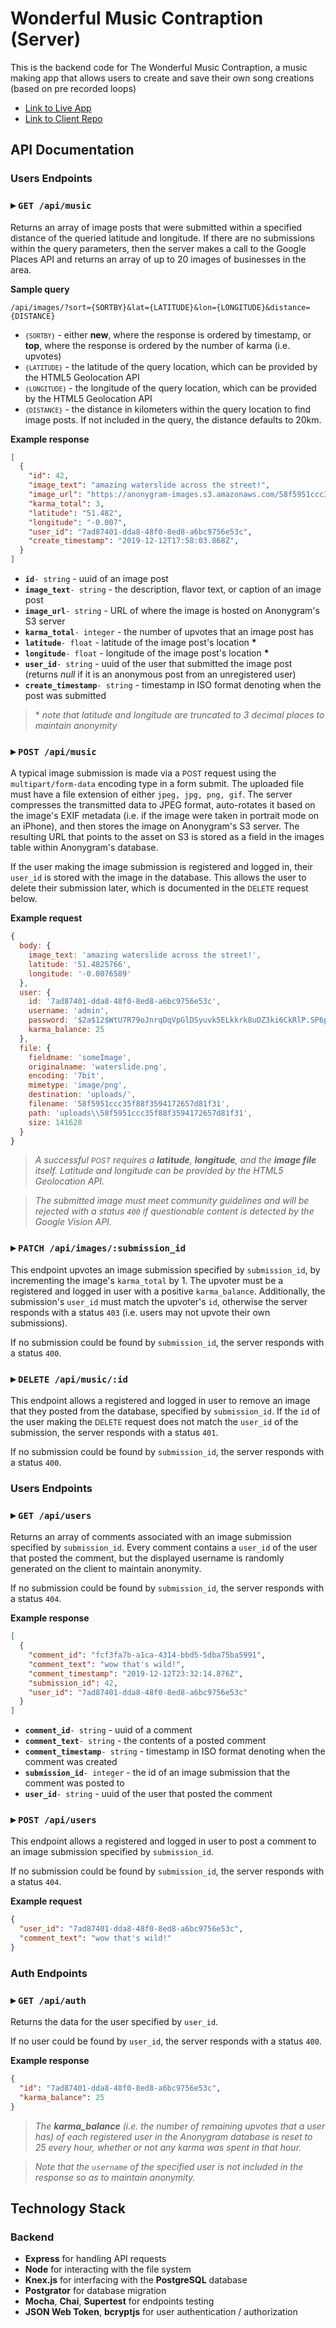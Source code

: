 # Wonderful Music Contraption (Server)

This is the backend code for The Wonderful Music Contraption, a music making app that allows users to create and save their own song creations (based on pre recorded loops)

- [Link to Live App](https://wonderful-music-contraption.vercel.app/)
- [Link to Client Repo](https://github.com/ashen-develops/Wonderful-Music-Contraption)

## API Documentation

### Users Endpoints

### ▸ `GET /api/music`

Returns an array of image posts that were submitted within a specified distance of the queried latitude and longitude. If there are no submissions within the query parameters, then the server makes a call to the Google Places API and returns an array of up to 20 images of businesses in the area.

**Sample query**

```URL
/api/images/?sort={SORTBY}&lat={LATITUDE}&lon={LONGITUDE}&distance={DISTANCE}
```

- <small>`{SORTBY}`</small> - either **new**, where the response is ordered by timestamp, or **top**, where the response is ordered by the number of karma (i.e. upvotes)
- <small>`{LATITUDE}`</small> - the latitude of the query location, which can be provided by the HTML5 Geolocation API
- <small>`{LONGITUDE}`</small> - the longitude of the query location, which can be provided by the HTML5 Geolocation API
- <small>`{DISTANCE}`</small> - the distance in kilometers within the query location to find image posts. If not included in the query, the distance defaults to 20km.

**Example response**

```JSON
[
  {
    "id": 42,
    "image_text": "amazing waterslide across the street!",
    "image_url": "https://anonygram-images.s3.amazonaws.com/58f5951ccc35f88f3594172657d81f31",
    "karma_total": 3,
    "latitude": "51.482",
    "longitude": "-0.007",
    "user_id": "7ad87401-dda8-48f0-8ed8-a6bc9756e53c",
    "create_timestamp": "2019-12-12T17:58:03.868Z",
  }
]
```

- **`id`**`- string` - uuid of an image post
- **`image_text`**`- string` - the description, flavor text, or caption of an image post
- **`image_url`**`- string` - URL of where the image is hosted on Anonygram's S3 server
- **`karma_total`**`- integer` - the number of upvotes that an image post has
- **`latitude`**`- float` - latitude of the image post's location **\***
- **`longitude`**`- float` - longitude of the image post's location **\***
- **`user_id`**`- string` - uuid of the user that submitted the image post (returns _null_ if it is an anonymous post from an unregistered user)
- **`create_timestamp`**`- string` - timestamp in ISO format denoting when the post was submitted

> \* _note that latitude and longitude are truncated to 3 decimal places to maintain anonymity_

### ▸ `POST /api/music`

A typical image submission is made via a <small>POST</small> request using the `multipart/form-data` encoding type in a form submit. The uploaded file must have a file extension of either `jpeg, jpg, png, gif`. The server compresses the transmitted data to JPEG format, auto-rotates it based on the image's EXIF metadata (i.e. if the image were taken in portrait mode on an iPhone), and then stores the image on Anonygram's S3 server. The resulting URL that points to the asset on S3 is stored as a field in the images table within Anonygram's database.

If the user making the image submission is registered and logged in, their `user_id` is stored with the image in the database. This allows the user to delete their submission later, which is documented in the <small>DELETE</small> request below.

**Example request**

```JavaScript
{
  body: {
    image_text: 'amazing waterslide across the street!',
    latitude: '51.4825766',
    longitude: '-0.0076589'
  },
  user: {
    id: '7ad87401-dda8-48f0-8ed8-a6bc9756e53c',
    username: 'admin',
    password: '$2a$12$WtU7R79oJnrqDqVpGlDSyuvk5ELkkrk8uOZ3ki6CkRlP.SP6p6G8y',
    karma_balance: 25
  },
  file: {
    fieldname: 'someImage',
    originalname: 'waterslide.png',
    encoding: '7bit',
    mimetype: 'image/png',
    destination: 'uploads/',
    filename: '58f5951ccc35f88f3594172657d81f31',
    path: 'uploads\\58f5951ccc35f88f3594172657d81f31',
    size: 141628
  }
}
```

> _A successful <small>POST</small> requires a **latitude**, **longitude**, and the **image file** itself. Latitude and longitude can be provided by the HTML5 Geolocation API._

> _The submitted image must meet community guidelines and will be rejected with a status `400` if questionable content is detected by the Google Vision API._

### ▸ `PATCH /api/images/:submission_id`

This endpoint upvotes an image submission specified by `submission_id`, by incrementing the image's `karma_total` by 1. The upvoter must be a registered and logged in user with a positive `karma_balance`. Additionally, the submission's `user_id` must match the upvoter's `id`, otherwise the server responds with a status `403` (i.e. users may not upvote their own submissions).

If no submission could be found by `submission_id`, the server responds with a status `400`.

### ▸ `DELETE /api/music/:id`

This endpoint allows a registered and logged in user to remove an image that they posted from the database, specified by `submission_id`. If the `id` of the user making the <small>DELETE</small> request does not match the `user_id` of the submission, the server responds with a status `401`.

If no submission could be found by `submission_id`, the server responds with a status `400`.

### Users Endpoints

### ▸ `GET /api/users`

Returns an array of comments associated with an image submission specified by `submission_id`. Every comment contains a `user_id` of the user that posted the comment, but the displayed username is randomly generated on the client to maintain anonymity.

If no submission could be found by `submission_id`, the server responds with a status `404`.

**Example response**

```JSON
[
  {
    "comment_id": "fcf3fa7b-a1ca-4314-bbd5-5dba75ba5991",
    "comment_text": "wow that's wild!",
    "comment_timestamp": "2019-12-12T23:32:14.876Z",
    "submission_id": 42,
    "user_id": "7ad87401-dda8-48f0-8ed8-a6bc9756e53c"
  }
]
```

- **`comment_id`**`- string` - uuid of a comment
- **`comment_text`**`- string` - the contents of a posted comment
- **`comment_timestamp`**`- string` - timestamp in ISO format denoting when the comment was created
- **`submission_id`**`- integer` - the id of an image submission that the comment was posted to
- **`user_id`**`- string` - uuid of the user that posted the comment

### ▸ `POST /api/users`

This endpoint allows a registered and logged in user to post a comment to an image submission specified by `submission_id`.

If no submission could be found by `submission_id`, the server responds with a status `404`.

**Example request**

```JSON
{
  "user_id": "7ad87401-dda8-48f0-8ed8-a6bc9756e53c",
  "comment_text": "wow that's wild!"
}
```

### Auth Endpoints

### ▸ `GET /api/auth`

Returns the data for the user specified by `user_id`.

If no user could be found by `user_id`, the server responds with a status `400`.

**Example response**

```JSON
{
  "id": "7ad87401-dda8-48f0-8ed8-a6bc9756e53c",
  "karma_balance": 25
}
```

> _The **karma_balance** (i.e. the number of remaining upvotes that a user has) of each registered user in the Anonygram database is reset to 25 every hour, whether or not any karma was spent in that hour._

> _Note that the `username` of the specified user is not included in the response so as to maintain anonymity._

## Technology Stack

### Backend
- **Express** for handling API requests
- **Node** for interacting with the file system 
- **Knex.js** for interfacing with the **PostgreSQL** database
- **Postgrator** for database migration
- **Mocha**, **Chai**, **Supertest** for endpoints testing
- **JSON Web Token**, **bcryptjs** for user authentication / authorization
